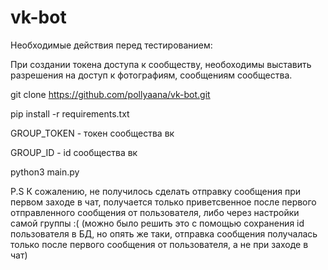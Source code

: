 # vk-bot
Необходимые действия перед тестированием:

При создании токена доступа к сообществу, необоходимы выставить разрешения на доступ к фотографиям, сообщениям сообщества. 

git clone https://github.com/pollyaana/vk-bot.git 

pip install -r requirements.txt

GROUP_TOKEN - токен сообщества вк

GROUP_ID - id сообщества вк

python3 main.py

P.S К сожалению, не получилось сделать отправку сообщения при первом заходе в чат, получается только приветсвенное после первого отправленного сообщения от пользователя, либо через настройки самой группы :( (можно было решить это с помощью сохранения id пользователя в БД, но опять же таки, отправка сообщения получалась только после первого сообщения от пользователя, а не при заходе в чат)
